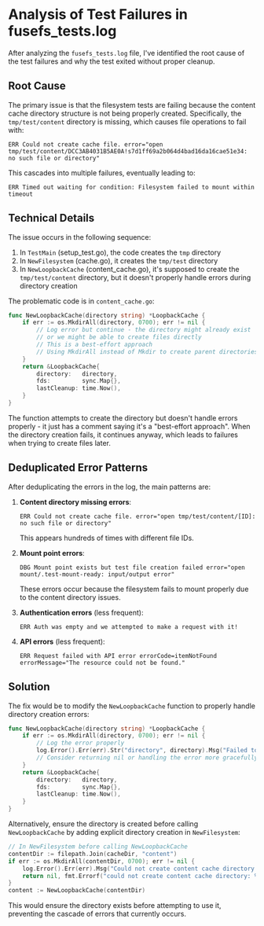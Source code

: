 
# Analysis of Test Failures in fusefs_tests.log

After analyzing the `fusefs_tests.log` file, I've identified the root cause of the test failures and why the test exited without proper cleanup.

## Root Cause

The primary issue is that the filesystem tests are failing because the content cache directory structure is not being properly created. Specifically, the `tmp/test/content` directory is missing, which causes file operations to fail with:

```
ERR Could not create cache file. error="open tmp/test/content/DCC3AB4031B5AE0A!s7d1ff69a2b064d4bad16da16cae51e34: no such file or directory"
```

This cascades into multiple failures, eventually leading to:

```
ERR Timed out waiting for condition: Filesystem failed to mount within timeout
```

## Technical Details

The issue occurs in the following sequence:

1. In `TestMain` (setup_test.go), the code creates the `tmp` directory
2. In `NewFilesystem` (cache.go), it creates the `tmp/test` directory
3. In `NewLoopbackCache` (content_cache.go), it's supposed to create the `tmp/test/content` directory, but it doesn't properly handle errors during directory creation

The problematic code is in `content_cache.go`:

```go
func NewLoopbackCache(directory string) *LoopbackCache {
    if err := os.MkdirAll(directory, 0700); err != nil {
        // Log error but continue - the directory might already exist
        // or we might be able to create files directly
        // This is a best-effort approach
        // Using MkdirAll instead of Mkdir to create parent directories if needed
    }
    return &LoopbackCache{
        directory:   directory,
        fds:         sync.Map{},
        lastCleanup: time.Now(),
    }
}
```

The function attempts to create the directory but doesn't handle errors properly - it just has a comment saying it's a "best-effort approach". When the directory creation fails, it continues anyway, which leads to failures when trying to create files later.

## Deduplicated Error Patterns

After deduplicating the errors in the log, the main patterns are:

1. **Content directory missing errors**:
   ```
   ERR Could not create cache file. error="open tmp/test/content/[ID]: no such file or directory"
   ```
   This appears hundreds of times with different file IDs.

2. **Mount point errors**:
   ```
   DBG Mount point exists but test file creation failed error="open mount/.test-mount-ready: input/output error"
   ```
   These errors occur because the filesystem fails to mount properly due to the content directory issues.

3. **Authentication errors** (less frequent):
   ```
   ERR Auth was empty and we attempted to make a request with it!
   ```

4. **API errors** (less frequent):
   ```
   ERR Request failed with API error errorCode=itemNotFound errorMessage="The resource could not be found."
   ```

## Solution

The fix would be to modify the `NewLoopbackCache` function to properly handle directory creation errors:

```go
func NewLoopbackCache(directory string) *LoopbackCache {
    if err := os.MkdirAll(directory, 0700); err != nil {
        // Log the error properly
        log.Error().Err(err).Str("directory", directory).Msg("Failed to create content cache directory")
        // Consider returning nil or handling the error more gracefully
    }
    return &LoopbackCache{
        directory:   directory,
        fds:         sync.Map{},
        lastCleanup: time.Now(),
    }
}
```

Alternatively, ensure the directory is created before calling `NewLoopbackCache` by adding explicit directory creation in `NewFilesystem`:

```go
// In NewFilesystem before calling NewLoopbackCache
contentDir := filepath.Join(cacheDir, "content")
if err := os.MkdirAll(contentDir, 0700); err != nil {
    log.Error().Err(err).Msg("Could not create content cache directory.")
    return nil, fmt.Errorf("could not create content cache directory: %w", err)
}
content := NewLoopbackCache(contentDir)
```

This would ensure the directory exists before attempting to use it, preventing the cascade of errors that currently occurs.
